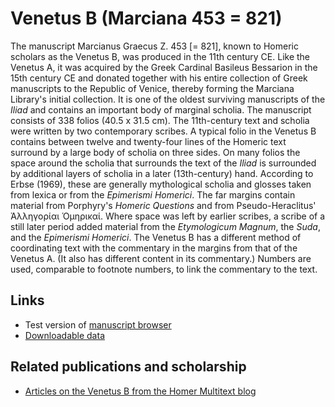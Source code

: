 # Venetus B (Marciana 453 = 821) #

The manuscript Marcianus Graecus Z. 453 [= 821], known to Homeric scholars as the Venetus B, was produced in the 11th century CE. Like the Venetus A, it was acquired by the Greek Cardinal Basileus Bessarion in the 15th century CE and donated together with his entire collection of Greek manuscripts to the Republic of Venice, thereby forming the Marciana Library's initial collection. It is one of the oldest surviving manuscripts of the *Iliad* and contains an important body of marginal scholia. 
The manuscript consists of 338 folios (40.5 x 31.5 cm). The 11th-century text and scholia were written by two contemporary scribes. A typical folio in the Venetus B contains between twelve and twenty-four lines of the Homeric text surround by a large body of scholia on three sides. On many folios the space around the scholia that surrounds the text of the *Iliad* is surrounded by additional layers of scholia in a later (13th-century) hand. According to Erbse (1969), these are generally mythological scholia and glosses taken from lexica or from the *Epimerismi Homerici*. The far margins contain material from Porphyry's *Homeric Questions* and from Pseudo-Heraclitus' Ἀλληγορίαι Ὁμηρικαί. Where space was left by earlier scribes, a scribe of a still later period added material from the *Etymologicum Magnum*, the *Suda*, and the *Epimerismi Homerici*. The Venetus B has a different method of coordinating text with the commentary in the margins from that of the Venetus A. (It also has different content in its commentary.) Numbers are used, comparable to footnote numbers, to link the commentary to the text. 

## Links ##

- Test version of [manuscript browser][1]
- [Downloadable data][2]

## Related publications and scholarship ##
- [Articles on the Venetus B from the Homer Multitext blog](http://homermultitext.blogspot.com/search/label/Venetus%20B)

[1]: http://pelike.hpcc.uh.edu/tomcat/hmt-digital/mss

[2]: http://www.homermultitext.org/hmt-image-archive.html
